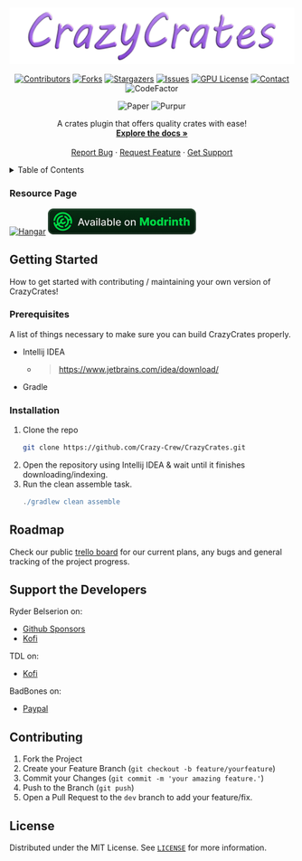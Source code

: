 <br />

<div align="center">

[![crazycrates](https://raw.githubusercontent.com/RyderBelserion/Assets/main/crazycrew/webp/CrazyCratesBanner.webp)](https://modrinth.com/plugin/crazycrates)

[![Contributors][contributors-shield]][contributors-url]
[![Forks][forks-shield]][forks-url]
[![Stargazers][stars-shield]][stars-url]
[![Issues][issues-shield]][issues-url]
[![GPU License][license-shield]][license-url]
[![Contact][discord-shield]][discord-url]
![CodeFactor][codefactor-shield]

![Paper](https://cdn.jsdelivr.net/gh/intergrav/devins-badges/assets/compact/supported/paper_vector.svg)
![Purpur](https://cdn.jsdelivr.net/gh/intergrav/devins-badges/assets/compact/supported/purpur_vector.svg)

  <p align="center">
    A crates plugin that offers quality crates with ease!
    <br />
    <a href="https://docs.crazycrew.us/crazycrates/home"><strong>Explore the docs »</strong></a>
    <br />
    <br />
    <a href="https://github.com/Crazy-Crew/CrazyCrates/issues/new?assignees=ryderbelserion&labels=bug&projects=&template=bugs.yml&title=%5BBug+Report%5D%3A+">Report Bug</a>
    ·
    <a href="https://github.com/Crazy-Crew/CrazyCrates/issues/new?assignees=&labels=feature&template=feature_request.md&title=%5BFeature%5D+">Request Feature</a>
    ·
    <a href="https://discord.gg/badbones-s-live-chat-182615261403283459">Get Support</a>
  </p>
</div>

<!-- TABLE OF CONTENTS -->
<details>
  <summary>Table of Contents</summary>
  <ol>
    <li>
      <a href="#getting-started">Getting Started</a>
      <ul>
        <li><a href="#prerequisites">Prerequisites</a></li>
        <li><a href="#installation">Installation</a></li>
      </ul>
    </li>
    <li><a href="#roadmap">Roadmap</a></li>
    <li><a href="#contributing">Contributing</a></li>
    <li><a href="#license">License</a></li>
    <li><a href="#contact">Contact</a></li>
  </ol>
</details>

### Resource Page
[![Hangar](https://raw.githubusercontent.com/intergrav/devins-badges/v3/assets/compact/available/hangar_46h.png)](https://hangar.papermc.io/CrazyCrew/CrazyCrates)
[![Modrinth](https://raw.githubusercontent.com/intergrav/devins-badges/v3/assets/compact/available/modrinth_46h.png)](https://modrinth.com/user/plugin/crazycrates)

## Getting Started
How to get started with contributing / maintaining your own version of CrazyCrates!

### Prerequisites
A list of things necessary to make sure you can build CrazyCrates properly.
* Intellij IDEA
    * > https://www.jetbrains.com/idea/download/
* Gradle

### Installation
1. Clone the repo
   ```sh
   git clone https://github.com/Crazy-Crew/CrazyCrates.git
   ```
2. Open the repository using Intellij IDEA & wait until it finishes downloading/indexing.
3. Run the clean assemble task.
   ```gradle
   ./gradlew clean assemble
   ```

## Roadmap
Check our public [trello board](https://trello.com/b/bzQ5TwXo) for our current plans, any bugs and general tracking of the project progress.

## Support the Developers
Ryder Belserion on:
 * [Github Sponsors](https://github.com/sponsors/ryderbelserion)
 * [Kofi](https://ko-fi.com/ryderbelserion)

TDL on:
 * [Kofi](https://ko-fi.com/truedarklord)

BadBones on:
 * [Paypal](https://www.paypal.me/joewojcik/)

## Contributing
1. Fork the Project
2. Create your Feature Branch (`git checkout -b feature/yourfeature`)
3. Commit your Changes (`git commit -m 'your amazing feature.'`)
4. Push to the Branch (`git push`)
5. Open a Pull Request to the `dev` branch to add your feature/fix.

## License
Distributed under the MIT License. See [`LICENSE`](/LICENSE) for more information.

[discord-shield]: https://img.shields.io/discord/182615261403283459.svg?style=flat&logo=appveyor
[discord-url]: https://discord.gg/badbones-s-live-chat-182615261403283459

[contributors-shield]: https://img.shields.io/github/contributors/Crazy-Crew/CrazyCrates.svg?style=flat&logo=appveyor
[contributors-url]: https://github.com/Crazy-Crew/CrazyCrates/graphs/contributors
[forks-shield]: https://img.shields.io/github/forks/Crazy-Crew/CrazyCrates.svg?style=flat&logo=appveyor
[forks-url]: https://github.com/Crazy-Crew/CrazyCrates/network/members
[stars-shield]: https://img.shields.io/github/stars/Crazy-Crew/CrazyCrates.svg?style=flat&logo=appveyor
[stars-url]: https://github.com/Crazy-Crew/CrazyCrates/stargazers
[issues-shield]: https://img.shields.io/github/issues/Crazy-Crew/CrazyCrates.svg?style=flat&logo=appveyor
[issues-url]: https://github.com/Crazy-Crew/CrazyCrates/issues
[license-shield]: https://img.shields.io/github/license/Crazy-Crew/CrazyCrates.svg?style=flat&logo=appveyor
[license-url]: https://github.com/Crazy-Crew/CrazyCrates/blob/master/LICENSE

[codefactor-shield]: https://img.shields.io/codefactor/grade/github/crazy-crew/crazycrates/main?style=flat&logo=appveyor
